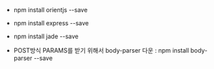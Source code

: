- npm install orientjs --save

- npm install express --save

- npm install jade --save

- POST방식 PARAMS를 받기 위해서 body-parser 다운 : npm install body-parser --save
